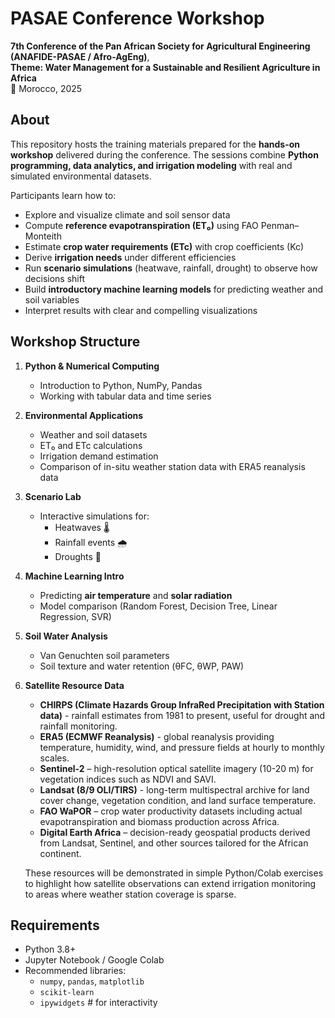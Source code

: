 # PASAE Conference Workshop

**7th Conference of the Pan African Society for Agricultural Engineering (ANAFIDE-PASAE / Afro-AgEng)**,  
**Theme: Water Management for a Sustainable and Resilient Agriculture in Africa**  
📍 Morocco, 2025


## About

This repository hosts the training materials prepared for the **hands-on workshop** delivered during the conference. The sessions combine **Python programming, data analytics, and irrigation modeling** with real and simulated environmental datasets.

Participants learn how to:
- Explore and visualize climate and soil sensor data
- Compute **reference evapotranspiration (ET₀)** using FAO Penman–Monteith
- Estimate **crop water requirements (ETc)** with crop coefficients (Kc)
- Derive **irrigation needs** under different efficiencies
- Run **scenario simulations** (heatwave, rainfall, drought) to observe how decisions shift
- Build **introductory machine learning models** for predicting weather and soil variables
- Interpret results with clear and compelling visualizations


## Workshop Structure

1. **Python & Numerical Computing**
   - Introduction to Python, NumPy, Pandas
   - Working with tabular data and time series

2. **Environmental Applications**
   - Weather and soil datasets
   - ET₀ and ETc calculations
   - Irrigation demand estimation
   - Comparison of in-situ weather station data with ERA5 reanalysis data  

3. **Scenario Lab**
   - Interactive simulations for:
     - Heatwaves 🌡️  
     - Rainfall events 🌧️  
     - Droughts 🌵  

4. **Machine Learning Intro**
   - Predicting **air temperature** and **solar radiation**
   - Model comparison (Random Forest, Decision Tree, Linear Regression, SVR)

5. **Soil Water Analysis**
   - Van Genuchten soil parameters
   - Soil texture and water retention (θFC, θWP, PAW)
  
6. **Satellite Resource Data**  
   - **CHIRPS (Climate Hazards Group InfraRed Precipitation with Station data)** - rainfall estimates from 1981 to present, useful for drought and rainfall monitoring.  
   - **ERA5 (ECMWF Reanalysis)** - global reanalysis providing temperature, humidity, wind, and pressure fields at hourly to monthly scales.  
   - **Sentinel-2** – high-resolution optical satellite imagery (10-20 m) for vegetation indices such as NDVI and SAVI.  
   - **Landsat (8/9 OLI/TIRS)** - long-term multispectral archive for land cover change, vegetation condition, and land surface temperature.  
   - **FAO WaPOR** – crop water productivity datasets including actual evapotranspiration and biomass production across Africa.  
   - **Digital Earth Africa** – decision-ready geospatial products derived from Landsat, Sentinel, and other sources tailored for the African continent.  

   These resources will be demonstrated in simple Python/Colab exercises to highlight how satellite observations can extend irrigation monitoring to areas where weather station coverage is sparse.  


## Requirements

- Python 3.8+
- Jupyter Notebook / Google Colab
- Recommended libraries:
  - `numpy`, `pandas`, `matplotlib`
  - `scikit-learn`
  - `ipywidgets` # for interactivity
